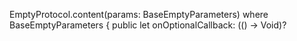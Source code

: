 EmptyProtocol.content(params: BaseEmptyParameters)
where
BaseEmptyParameters {
public let onOptionalCallback: (() -> Void)?